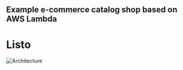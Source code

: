## Example e-commerce catalog shop based on AWS Lambda
# Listo

![Architecture](https://github.com/epsagon/serverless-catalog-shop/blob/master/architecture.png)